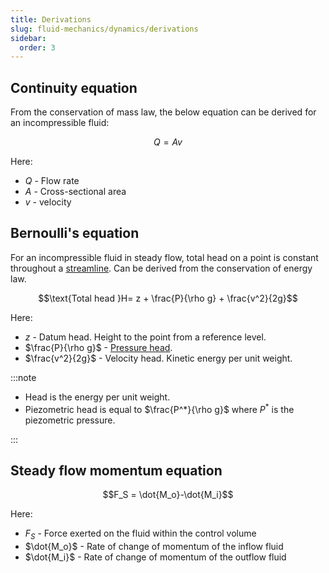 ```yaml
---
title: Derivations
slug: fluid-mechanics/dynamics/derivations
sidebar:
  order: 3
---
```


## Continuity equation

From the conservation of mass law, the below equation can be derived for an
incompressible fluid:

```math
Q= Av
```

Here:

- $Q$ - Flow rate
- $A$ - Cross-sectional area
- $v$ - velocity

## Bernoulli's equation

For an incompressible fluid in steady flow, total head on a point is constant
throughout a [streamline](/fluid-mechanics/dynamics/introduction/#streamline).
Can be derived from the conservation of energy law.

```math
\text{Total head }H= z + \frac{P}{\rho g} + \frac{v^2}{2g}
```

Here:

- $z$ - Datum head. Height to the point from a reference level.
- $\frac{P}{\rho g}$ - [Pressure head](/fluid-mechanics/statics/pressure-head/).
- $\frac{v^2}{2g}$ - Velocity head. Kinetic energy per unit weight.

:::note

- Head is the energy per unit weight.
- Piezometric head is equal to $\frac{P^*}{\rho g}$ where $P^*$ is the
  piezometric pressure.

:::

## Steady flow momentum equation

```math
F_S = \dot{M_o}-\dot{M_i}
```

Here:

- $F_S$ - Force exerted on the fluid within the control volume
- $\dot{M_o}$ - Rate of change of momentum of the inflow fluid
- $\dot{M_i}$ - Rate of change of momentum of the outflow fluid

